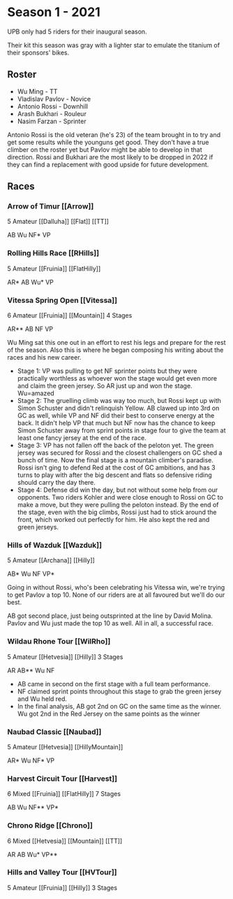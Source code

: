 # Season 1 - 2021

UPB only had 5 riders for their inaugural season.

Their kit this season was gray with a lighter star to emulate the titanium of their sponsors' bikes.

## Roster

* Wu Ming - TT
* Vladislav Pavlov - Novice
* Antonio Rossi - Downhill
* Arash Bukhari - Rouleur
* Nasim Farzan - Sprinter

Antonio Rossi is the old veteran (he's 23) of the team brought in to try and get some results while the younguns get good. They don't have a true climber on the roster yet but Pavlov might be able to develop in that direction. Rossi and Bukhari are the most likely to be dropped in 2022 if they can find a replacement with good upside for future development.

## Races

### Arrow of Timur [[Arrow]] 

5 Amateur [[Dalluha]] [[Flat]] [[TT]]

AB Wu NF* VP

### Rolling Hills Race [[RHills]]

5 Amateur [[Fruinia]] [[FlatHilly]]

AR* AB Wu* VP

### Vitessa Spring Open [[Vitessa]]

6 Amateur [[Fruinia]] [[Mountain]] 4 Stages

AR** AB NF VP

Wu Ming sat this one out in an effort to rest his legs and prepare for the rest of the season. Also this is where he began composing his writing about the races and his new career.

* Stage 1: VP was pulling to get NF sprinter points but they were practically worthless as whoever won the stage would get even more and claim the green jersey. So AR just up and won the stage. Wu=amazed
* Stage 2: The gruelling climb was way too much, but Rossi kept up with Simon Schuster and didn't relinquish Yellow. AB clawed up into 3rd on GC as well, while VP and NF did their best to conserve energy at the back. It didn't help VP that much but NF now has the chance to keep Simon Schuster away from sprint points in stage four to give the team at least one fancy jersey at the end of the race.
* Stage 3: VP has not fallen off the back of the peloton yet. The green jersey was secured for Rossi and the closest challengers on GC shed a bunch of time. Now the final stage is a mountain climber's paradise. Rossi isn't ging to defend Red at the cost of GC ambitions, and has 3 turns to play with after the big descent and flats so defensive riding should carry the day there.
* Stage 4: Defense did win the day, but not without some help from our opponents. Two riders Kohler and were close enough to Rossi on GC to make a move, but they were pulling the peloton instead. By the end of the stage, even with the big climbs, Rossi just had to stick around the front, which worked out perfectly for him. He also kept the red and green jerseys.

### Hills of Wazduk [[Wazduk]]

5 Amateur [[Archana]] [[Hilly]]

AB* Wu NF VP*

Going in without Rossi, who's been celebrating his Vitessa win, we're trying to get Pavlov a top 10. None of our riders are at all favoured but we'll do our best.

AB got second place, just being outsprinted at the line by David Molina. Pavlov and Wu just made the top 10 as well. All in all, a successful race.

### Wildau Rhone Tour [[WilRho]]

5 Amateur [[Hetvesia]] [[Hilly]] 3 Stages

AR AB** Wu NF

* AB came in second on the first stage with a full team performance.
* NF claimed sprint points throughout this stage to grab the green jersey and Wu held red.
* In the final analysis, AB got 2nd on GC on the same time as the winner. Wu got 2nd in the Red Jersey on the same points as the winner

### Naubad Classic [[Naubad]]

5 Amateur [[Hetvesia]] [[HillyMountain]]

AR* Wu NF* VP

### Harvest Circuit Tour [[Harvest]]

6 Mixed [[Fruinia]] [[FlatHilly]] 7 Stages

AB Wu NF** VP*

### Chrono Ridge [[Chrono]]

6 Mixed [[Hetvesia]] [[Mountain]] [[TT]]

AR AB Wu* VP**

### Hills and Valley Tour [[HVTour]]

5 Amateur  [[Fruinia]] [[Hilly]] 3 Stages






